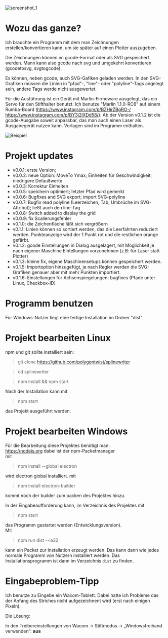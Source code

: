 ![screenshot_1](https://github.com/polygontwist/splinewriter/blob/master/work/screenshot1.png)

# Wozu das ganze?

Ich brauchte ein Programm mit dem man Zeichnungen erstellen/konvertieren kann, um sie später auf einen Plotter auszugeben.

Die Zeichnungen können im gcode-Format oder als SVG gespeichert werden. Mann kann also gcode nach svg und umgekehrt konvertieren (gcodetosvg, svgtogcode).

Es können, neben gcode, auch SVG-Gafiken geladen werden. In den SVG-Grafiken müssen die Linien in "pfad"-, "line"- oder "polyline"-Tags angelegt sein, andere Tags werde nicht ausgewertet.

Für die Ausführung ist ein Gerät mit Marlin-Firmeware ausgelegt, das ein Servo für den Stifthalter benutzt.
Ich benutze "Marlin 1.1.0-RC6" auf einem Rumba-Board (https://www.instagram.com/p/BZHirZBgRO-/ https://www.instagram.com/p/BY3j2lXDd58/).
Ab der Version v0.1.2 ist die gcode-Ausgabe soweit anpassbar, das man auch einen Laser als Ausgabegerät nutzen kann. Vorlagen sind im Programm enthalten.

![Beispiel](https://github.com/polygontwist/splinewriter/blob/master/exampel/tiger.jpg)

# Projekt updates
* v0.0.1: erste Version; 
* v0.0.2: neue Option: MoveTo Ymax; Einheiten für Geschwindigkeit; niedrigere Defaultwerte
* v0.0.3: Korrektur Einheiten
* v0.0.5: speichern optimiert; letzter Pfad wird gemerkt
* v0.0.6: Bugfixes and SVG export; import SVG-polyline
* v0.0.7: Bugfix read polyline (Leerzeichen, Tab, Umbrüche im SVG-Attribut); ließt auch den line-Tag
* v0.0.8: Switch added to display the grid
* v0.0.9: fix Scalierungsfehler
* v0.1.0: die Zeichenfläche läßt sich vergrößern
* v0.1.1: Linien können so sortiert werden, das die Leerfahrten reduziert werden. Punkteanzeige wird der 1.Punkt rot und die restlichen orange gefärbt.
* v0.1.2: gcode Einstellungen in Dialog ausgelagert, mit Möglichkeit je nach eigener Maschine Eintellungen vorzunehmen (z.B: für Laser statt Plotter)
* v0.1.3: kleine fix, eigene Maschinensetups können gespeichert werden.
* v0.1.5: Importoption hinzugefügt, je nach Regler werden die SVG-Grafiken genauer aber mit mehr Punkten importiert.
* v0.1.6: Einstellungen für Achsenspiegelungen; bugfixes (Pfade unter Linux, Checkbox-ID)

# Programm benutzen
Für Windows-Nutzer liegt eine fertige Installation im Ordner "dist".

# Projekt bearbeiten Linux
npm und git sollte installiert sein:

> git clone https://github.com/polygontwist/splinewriter

> cd splinewriter

> npm install && npm start

Nach der Installation kann mit

> npm start

das Projekt ausgeführt werden.

# Projekt bearbeiten Windows

Für die Bearbeitung diese Projektes benötigt man:<br>
https://nodejs.org dabei ist der npm-Packetmanager<br>
mit<br>
> npm install --global electron

wird electron global installiert.
mit<br>
> npm install electron-builder

kommt noch der builder zum packen des Projektes hinzu.

In der Eingabeaufforderung kann, im Verzeichnis des Projektes mit<br>
> npm start

das Programm gestartet werden (Entwicklungsversion).<br>
Mit<br>
> npm run dist --ia32

kann ein Packet zur Installation erzeugt werden.
Das kann dann wie jedes normale Programm von Nutzern installiert werden. 
Das Installationsprogramm ist dann im Verzeichnis `dist` zu finden.


# Eingabeproblem-Tipp
Ich benutze zu Eingebe ein Wacom-Tablett. Dabei hatte ich Probleme das der Anfang des Striches nicht aufgezeichnent wird (erst nach einigen Pixeln). 

Die Lösung:

In den Treibereinstellungen von Wacom → Stiftmodus → „Windowsfreihand verwenden“: __aus__
